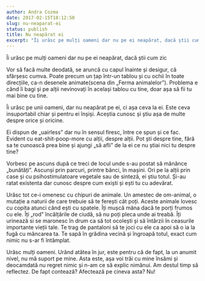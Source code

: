 ```yaml
---
author: Andra Cozma
date: 2017-02-15T18:12:50
slug: nu-neaparat-ei
status: publish
title: Nu neapărat ei
excerpt: "Îi urăsc pe mulți oameni dar nu pe ei neapărat, dacă știi cum zic Vor să facă multe deodată, se  "
---
```

Îi urăsc pe mulți oameni dar nu pe ei neapărat, dacă știi cum zic

Vor să facă multe deodată, se aruncă cu capul înainte și desigur, că sfârșesc cumva. Poate precum un țap într-un tablou și cu ochii în toate direcțiile, ca-n desenele animate(scena din „Ferma animalelor”). Problema e când îi bagi și pe alții nevinovați în același tablou cu tine, doar așa să fii tu mai bine cu tine.

Îi urăsc pe unii oameni, dar nu neapărat pe ei, ci așa ceva la ei. Este ceva insuportabil chiar și pentru ei înșiși. Aceștia cunosc și știu așa de multe despre orice și oricine.

Ei dispun de „uairless” dar nu în sensul firesc, între ce spun și ce fac. Evident cu eat-shit-poop-more cu alții, despre alții. Pot ști despre tine, fără sa te cunoască prea bine și ajungi „să afli” de la ei ce nu știai nici tu despre tine?

Vorbesc pe ascuns după ce treci de locul unde s-au postat să mănânce „bunătăți”. Ascunși prin parcuri, printre bănci, în mașini. Ori pe la alții prin case și cu psihostimulatoare vegetale sau de sinteză, ei știu totul. Și-au ratat existenta dar cunosc despre cum exiști și ești tu cu adevărat.

Urăsc tot ce-i omenesc cu chipuri de animale. Un amestec de om-animal, o mutație a naturii de care trebuie să te ferești cât poți. Aceste animale lovesc cu copita atunci când ești cu spatele. Îți mușcă mâna dacă te porți frumos cu ele. Îți „rod” încălțările de ciudă, să nu poți pleca unde ai treabă. Îți urinează si se maronesc în drum ca să tot ocolești și să întârzii în ceasurile importante vieții tale. Te trag de pantaloni să te joci cu ele ca apoi să o ia la fugă cu mâncarea ta. Te sapă în grădina vecină și îngroapă totul, exact cum nimic nu s-ar fi întâmplat.

Urăsc mulți oameni. Urând atâtea în jur, este pentru că de fapt, la un anumit nivel, nu mă suport pe mine. Asta este, așa voi trăi cu mine însămi și deocamdată nu regret nimic și n-am ce să explic nimănui. Am destul timp să reflectez. De fapt contează? Afectează pe cineva asta? Nu!
    